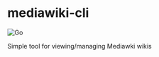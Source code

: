 # mediawiki-cli
![Go](https://github.com/harnash/mediawiki-cli/workflows/Go/badge.svg?branch=master)

Simple tool for viewing/managing Mediawki wikis
